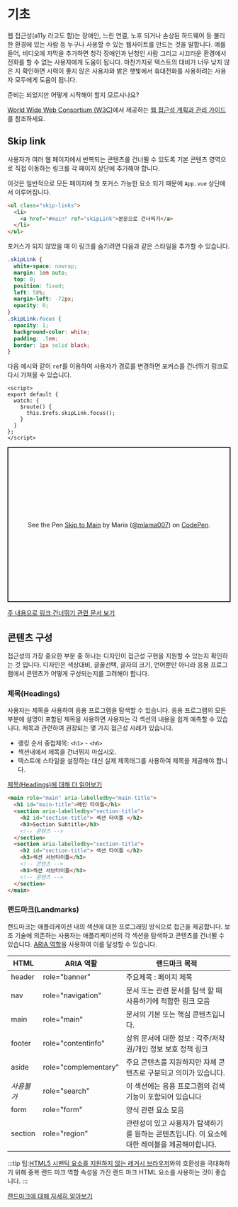 # 기초

웹 접근성(a11y 라고도 함)는 장애인, 느린 연결, 노후 되거나 손상된 하드웨어 등 불리한 환경에 있는 사람 등 누구나 사용할 수 있는 웹사이트를 만드는 것을 말합니다. 예를 들어, 비디오에 자막을 추가하면 청각 장애인과 난청인 사람 그리고 시끄러운 환경에서 전화를 할 수 없는 사용자에게 도움이 됩니다. 마찬가지로 텍스트의 대비가 너무 낮지 않은 지 확인하면 시력이 좋지 않은 사용자와 밝은 햇빛에서 휴대전화를 사용하려는 사용자 모두에게 도움이 됩니다.

준비는 되었지만 어떻게 시작해야 할지 모르시나요?

[World Wide Web Consortium (W3C)](https://www.w3.org/)에서 제공하는 [웹 접근성 계획과 관리 가이드](https://www.w3.org/WAI/planning-and-managing/)를 참조하세요.

## Skip link

사용자가 여러 웹 페이지에서 반복되는 콘텐츠를 건너뛸  수 있도록 기본 콘텐츠 영역으로 직접 이동하는 링크를 각 페이지 상단에 추가해야 합니다.

이것은 일반적으로 모든 페이지에 첫 포커스 가능한 요소 되기 때문에 `App.vue` 상단에서 이루어집니다.

```html
<ul class="skip-links">
  <li>
    <a href="#main" ref="skipLink">본문으로 건너띄기</a>
  </li>
</ul>
```

포커스가 되지 않았을 때 이 링크를 숨기려면 다음과 같은 스타일을 추가할 수 있습니다.

```css
.skipLink {
  white-space: nowrap;
  margin: 1em auto;
  top: 0;
  position: fixed;
  left: 50%;
  margin-left: -72px;
  opacity: 0;
}
.skipLink:focus {
  opacity: 1;
  background-color: white;
  padding: .5em;
  border: 1px solid black;
}
```

다음 예시와 같이 `ref`를 이용하여 사용자가 경로를 변경하면 포커스를 건너뛰기 링크로 다시 가져올 수 있습니다.

```vue
<script>
export default {
  watch: {
    $route() {
      this.$refs.skipLink.focus();
    }
  }
};
</script>
```

<p class="codepen" data-height="350" data-theme-id="light" data-default-tab="js,result" data-user="mlama007" data-slug-hash="VwepxJa" style="height: 350px; box-sizing: border-box; display: flex; align-items: center; justify-content: center; border: 2px solid; margin: 1em 0; padding: 1em;" data-pen-title="Skip to Main">   <span>See the Pen <a href="https://codepen.io/mlama007/pen/VwepxJa">   Skip to Main</a> by Maria (<a href="https://codepen.io/mlama007">@mlama007</a>)   on <a href="https://codepen.io">CodePen</a>.</span> </p> <script async="" src="https://static.codepen.io/assets/embed/ei.js"></script>

[주 내용으로 링크 건너뛰기 관련 문서 보기](https://www.w3.org/WAI/WCAG21/Techniques/general/G1.html)

## 콘텐츠 구성

접근성의 가장 중요한 부분 중 하나는 디자인이 접근성 구현을 지원할 수 있는지 확인하는 것 입니다. 디자인은 색상대비, 글꼴선택, 글자의 크기, 언어뿐만 아니라 응용 프로그램에서 콘텐츠가 어떻게 구성되는지를 고려해야 합니다.

### 제목(Headings)

사용자는 제목을 사용하여 응용 프로그램을 탐색할 수 있습니다. 응용 프로그램의 모든 부분에 설명이 포함된 제목을 사용하면 사용자는 각 섹션의 내용을 쉽게 예측할 수 있습니다. 제목과 관련하여 권장되는 몇 가지 접근성 사례가 있습니다.

- 랭킹 순서 중첩제목: `<h1>` - `<h6>`
- 섹션내에서 제목을 건너뛰지 마십시오.
- 텍스트에 스타일을 설정하는 대신 실제 제목태그를 사용하여 제목을 제공해야 합니다.

[제목(Headings)에 대해 더 읽어보기](https://www.w3.org/TR/UNDERSTANDING-WCAG20/navigation-mechanisms-descriptive.html)

```html
<main role="main" aria-labelledby="main-title">
  <h1 id="main-title">메인 타이틀</h1>
  <section aria-labelledby="section-title">
    <h2 id="section-title"> 섹션 타이틀 </h2>
    <h3>Section Subtitle</h3>
    <!-- 콘텐츠 -->
  </section>
  <section aria-labelledby="section-title">
    <h2 id="section-title"> 섹션 타이틀 </h2>
    <h3>섹션 서브타이틀</h3>
    <!-- 콘텐츠 -->
    <h3>섹션 서브타이틀</h3>
    <!-- 콘텐츠 -->
  </section>
</main>
```

### 랜드마크(Landmarks)

랜드마크는 애플리케이션 내의 섹션에 대한 프로그래밍 방식으로 접근을 제공합니다. 보조 기술에 의존하는 사용자는 애플리케이션의 각 섹션을 탐색하고 콘텐츠를 건너뛸 수 있습니다. [ARIA 역할](https://developer.mozilla.org/en-US/docs/Web/Accessibility/ARIA/Roles)을 사용하여 이를 달성할 수 있습니다.

HTML | ARIA 역활 | 랜드마크 목적
--- | --- | ---
header | role="banner" | 주요제목 : 페이지 제목
nav | role="navigation" | 문서 또는 관련 문서를 탐색 할 때 사용하기에 적합한 링크 모음
main | role="main" | 문서의 기본 또는 핵심 콘텐츠입니다.
footer | role="contentinfo" | 상위 문서에 대한 정보 : 각주/저작권/개인 정보 보호 정책 링크
aside | role="complementary" | 주요 콘텐츠를 지원하지만 자체 콘텐츠로 구분되고 의미가 있습니다.
*사용불가* | role="search" | 이 섹션에는 응용 프로그램의 검색 기능이 포함되어 있습니다
form | role="form" | 양식 관련 요소 모음
section | role="region" | 관련성이 있고 사용자가 탐색하기를 원하는 콘텐츠입니다. 이 요소에 대한 레이블을 제공해야합니다.

:::tip 팁:[HTML5 시맨틱 요소를 지원하지 않는 레거시 브라우저](https://caniuse.com/#feat=html5semantic)와의 호환성을 극대화하기 위해 중복 랜드 마크 역할 속성을 가진 랜드 마크 HTML 요소를 사용하는 것이 좋습니다. :::

[랜드마크에 대해 자세히 알아보기](https://www.w3.org/TR/wai-aria-1.2/#landmark_roles)
